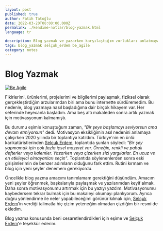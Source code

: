 ```yaml
---
layout: post
published: true
author: Fatih Tatoğlu
date: 2022-03-20T00:00:00.000Z
permalink: ./kendime-notlar/blog-yazmak.html
language: tr

description: Blog yazmak ve yazarken karşılaştığım zorlukları anlatmaya çalıştım. Motivasyon kaynağım olacak bir yazı.
tags: blog_yazmak selçuk_erdem be_agile
category: notes
---
```


# Blog Yazmak

[![Be Agile](../image/be-agile-cartoon.jpg "Be Agile")](https://www.instagram.com/p/CH2zB56hMWV)

Fikirlerimi, ürünlerimi, projelerimi ve bilgilerimi paylaşmak, fiziksel olarak gerçekleştirdiğim arzularımdan biri ama bunu internette sürdüremedim. Bu nedenle, blog yazmaya nasıl başladığıma dair birçok hikayem var. Her seferinde heyecanla başladım. Ama beş altı makaleden sonra artık yazmak için motivasyonum kalmamıştı.

Bu durumu eşimle konuştuğum zaman, *"Bir şeye başlamayı seviyorsun ama devam etmiyorsun"* dedi. Motivasyon eksikliğimin asıl nedenini anlamaya çalışırken 2020 yılında bir toplantıya katıldım. Türkiye'nin en ünlü karikatüristlerinden [Selçuk Erdem](https://twitter.com/selcukerdem "Selçuk Erdem (@selcukerdem) / Twitter"), toplantıda şunları söyledi: *"Bir şey yapmamak için çok fazla içsel mazeret var. Örneğin, renkli ve pahalı defterler veya kalemler. Yazarken veya çizerken sizi yargılarlar. En ucuz ve en etkileyici olmayanları seçin"*. Toplantıda söylenenlerden sonra eski girişimlerimin de benzer adımların olduğunu fark ettim. Rutini kırmam ve blog için yeni şeyler denemem gerekiyordu.

Öncelikle blog yazma amacımı tanımlamam gerektiğini düşündüm. Amacım yeni şeyler öğrenmek, başkalarıyla paylaşmak ve yazılarımdan keyif almak. Daha sonra motivasyonumu artırmak için bu yazıyı yazdım. Motivasyonumu kaybedersem tekrar bulmak için bu makaleyi okumayı planlıyorum. Ayrıca doğru yönlendirme ile neler yapabileceğimi görünür kılmak için, [Selçuk Erdem](https://twitter.com/selcukerdem "Selçuk Erdem (@selcukerdem) / Twitter")'in verdiği talimatla hiç çizim yeteneğim olmadan çizdiğim bir resmi de ekledim.

Blog yazma konusunda beni cesaretlendirdikleri için eşime ve [Selçuk Erdem](https://twitter.com/selcukerdem "Selçuk Erdem (@selcukerdem) / Twitter")'e teşekkür ederim.
